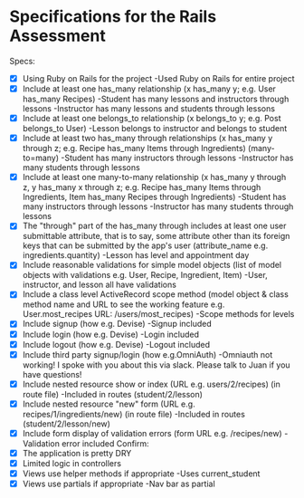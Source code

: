 # Specifications for the Rails Assessment
Specs:
- [X] Using Ruby on Rails for the project
    -Used Ruby on Rails for entire project
- [X] Include at least one has_many relationship (x has_many y; e.g. User has_many Recipes) 
    -Student has many lessons and instructors through lessons
    -Instructor has many lessons and students through lessons
- [X] Include at least one belongs_to relationship (x belongs_to y; e.g. Post belongs_to User)
    -Lesson belongs to instructor and belongs to student
- [X] Include at least two has_many through relationships (x has_many y through z; e.g. Recipe has_many Items through Ingredients) (many-to=many)
    -Student has many instructors through lessons
    -Instructor has many students through lessons
- [X] Include at least one many-to-many relationship (x has_many y through z, y has_many x through z; e.g. Recipe has_many Items through Ingredients, Item has_many Recipes through Ingredients)
    -Student has many instructors through lessons
    -Instructor has many students through lessons
- [X] The "through" part of the has_many through includes at least one user submittable attribute, that is to say, some attribute other than its foreign keys that can be submitted by the app's user (attribute_name e.g. ingredients.quantity)
    -Lesson has level and appointment day 
- [X] Include reasonable validations for simple model objects (list of model objects with validations e.g. User, Recipe, Ingredient, Item)
    -User, instructor, and lesson all have validations
- [X] Include a class level ActiveRecord scope method (model object & class method name and URL to see the working feature e.g. User.most_recipes URL: /users/most_recipes)
    -Scope methods for levels
- [X] Include signup (how e.g. Devise)
    -Signup included
- [X] Include login (how e.g. Devise)
    -Login included
- [X] Include logout (how e.g. Devise)
    -Logout included
- [X] Include third party signup/login (how e.g.OmniAuth)
    -Omniauth not working! I spoke with you about this via slack. Please talk to Juan if you have questions!
- [X] Include nested resource show or index (URL e.g. users/2/recipes) (in route file)
    -Included in routes (student/2/lesson)
- [X] Include nested resource "new" form (URL e.g. recipes/1/ingredients/new) (in route file)
    -Included in routes
    (student/2/lesson/new)
- [X] Include form display of validation errors (form URL e.g. /recipes/new)
    -Validation error included
Confirm:
- [X] The application is pretty DRY
- [X] Limited logic in controllers
- [X] Views use helper methods if appropriate
        -Uses current_student
- [X] Views use partials if appropriate
        -Nav bar as partial 